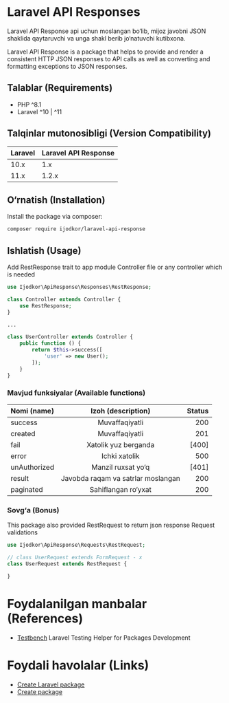 # Laravel API Responses

Laravel API Response api uchun moslangan bo&#8216;lib, mijoz javobni JSON shaklida qaytaruvchi va unga shakl berib
jo&#8216;natuvchi kutibxona.

Laravel API Response is a package that helps to provide and render a consistent HTTP JSON responses to API calls as well
as converting and formatting exceptions to JSON responses.

## Talablar (Requirements)

- PHP ^8.1
- Laravel ^10 | ^11

## Talqinlar mutonosibligi (Version Compatibility)

| Laravel | Laravel API Response | 
|:--------|:---------------------|
| 10.x    | 1.x                  |
| 11.x    | 1.2.x                |

## O&#8216;rnatish (Installation)

Install the package via composer:

```bash
composer require ijodkor/laravel-api-response
```

## Ishlatish (Usage)

Add RestResponse trait to app module Controller file or any controller which is needed

```php
use Ijodkor\ApiResponse\Responses\RestResponse;

class Controller extends Controller {
    use RestResponse;
}

...

class UserController extends Controller {
    public function () {
        return $this->success([
            'user' => new User();
        ]);
    }
}
```

### Mavjud funksiyalar (Available functions)

| Nomi (name)  |         Izoh (description)         | Status |
|:-------------|:----------------------------------:|-------:|
| success      |           Muvaffaqiyatli           |    200 |
| created      |           Muvaffaqiyatli           |    201 |
| fail         |        Xatolik yuz berganda        |  [400] |
| error        |           Ichki xatolik            |    500 |
| unAuthorized |      Manzil ruxsat yo&#8216;q      |  [401] |
| result       | Javobda raqam va satrlar moslangan |    200 |
| paginated    |     Sahiflangan ro&#8216;yxat      |    200 |

### Sovg&#8216;a (Bonus)

This package also provided RestRequest to return json response Request validations

```php
use Ijodkor\ApiResponse\Requests\RestRequest;

// class UserRequest extends FormRequest - x
class UserRequest extends RestRequest {

}
```

# Foydalanilgan manbalar (References)

- [Testbench](https://packages.tools/testbench) Laravel Testing Helper for Packages Development

# Foydali havolalar (Links)

- [Create Laravel package](https://laravel-news.com/building-your-own-laravel-packages)
- [Create package](https://medium.com/@prevailexcellent/how-i-created-my-third-laravel-package-step-by-step-guide-ad3fb0da5399)
